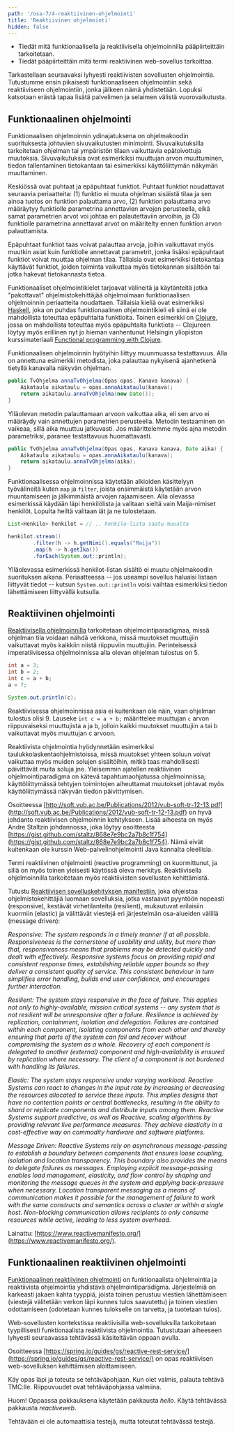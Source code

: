 ```yaml
---
path: '/osa-7/4-reaktiivinen-ohjelmointi'
title: 'Reaktiivinen ohjelmointi'
hidden: false
---
```


<text-box variant='learningObjectives' name='Oppimistavoitteet'>

- Tiedät mitä funktionaalisella ja reaktiivisella ohjelmoinnilla pääpiirteittäin tarkoitetaan.
- Tiedät pääpiirteittäin mitä termi reaktiivinen web-sovellus tarkoittaa.

</text-box>


Tarkastellaan seuraavaksi lyhyesti reaktiivisten sovellusten ohjelmointia. Tutustumme ensin pikaisesti funktionaaliseen ohjelmointiin sekä reaktiiviseen ohjelmointiin, jonka jälkeen nämä yhdistetään. Lopuksi katsotaan erästä tapaa lisätä palvelimen ja selaimen välistä vuorovaikutusta.


## Funktionaalinen ohjelmointi

Funktionaalisen ohjelmoinnin ydinajatuksena on ohjelmakoodin suorituksesta johtuvien sivuvaikutusten minimointi. Sivuvaikutuksilla tarkoitetaan ohjelman tai ympäristön tilaan vaikuttavia epätoivottuja muutoksia. Sivuvaikutuksia ovat esimerkiksi muuttujan arvon muuttuminen, tiedon tallentaminen tietokantaan tai esimerkiksi käyttöliittymän näkymän muuttaminen.

Keskiössä ovat puhtaat ja epäpuhtaat funktiot. Puhtaat funktiot noudattavat seuraavia periaatteita: (1) funktio ei muuta ohjelman sisäistä tilaa ja sen ainoa tuotos on funktion palauttama arvo, (2) funktion palauttama arvo määräytyy funktiolle parametrina annettavien arvojen perusteella, eikä samat parametrien arvot voi johtaa eri palautettaviin arvoihin, ja (3) funktiolle parametrina annettavat arvot on määritelty ennen funktion arvon palauttamista.

Epäpuhtaat funktiot taas voivat palauttaa arvoja, joihin vaikuttavat myös muutkin asiat kuin funktiolle annettavat parametrit, jonka lisäksi epäpuhtaat funktiot voivat muuttaa ohjelman tilaa. Tällaisia ovat esimerkiksi tietokantaa käyttävät funktiot, joiden toiminta vaikuttaa myös tietokannan sisältöön tai jotka hakevat tietokannasta tietoa.

Funktionaaliset ohjelmointikielet tarjoavat välineitä ja käytänteitä jotka "pakottavat" ohjelmistokehittäjää ohjelmoimaan funktionaalisen ohjelmoinnin periaatteita noudattaen. Tällaisia kieliä ovat esimerkiksi [Haskell](https://en.wikipedia.org/wiki/Haskell\_(programming\_language)), joka on puhdas funktionaalinen ohjelmointikieli eli siinä ei ole mahdollista toteuttaa epäpuhtaita funktioita. Toinen esimerkki on [Clojure](https://en.wikipedia.org/wiki/Clojure), jossa on mahdollista toteuttaa myös epäpuhtaita funktiota -- Clojureen löytyy myös erillinen nyt jo hieman vanhentunut Helsingin yliopiston kurssimateriaali [Functional programming with Clojure](https://mooc.fi/courses/2014/clojure/).


Funktionaalisen ohjelmoinnin hyötyihin liittyy muunmuassa testattavuus. Alla on annettuna esimerkki metodista, joka palauttaa nykyisenä ajanhetkenä tietyllä kanavalla näkyvän ohjelman.


```java
public TvOhjelma annaTvOhjelma(Opas opas, Kanava kanava) {
    Aikataulu aikataulu = opas.annaAikataulu(kanava);
    return aikataulu.annaTvOhjelma(new Date());
}
```

Ylläolevan metodin palauttamaan arvoon vaikuttaa aika, eli sen arvo ei määräydy vain annettujen parametrien perusteella. Metodin testaaminen on vaikeaa, sillä aika muuttuu jatkuvasti. Jos määrittelemme myös ajna metodin parametriksi, paranee testattavuus huomattavasti.

```java
public TvOhjelma annaTvOhjelma(Opas opas, Kanava kanava, Date aika) {
    Aikataulu aikataulu = opas.annaAikataulu(kanava);
    return aikataulu.annaTvOhjelma(aika);
}
```

Funktionaalisessa ohjelmoinnissa käytetään alkioiden käsittelyyn työvälineitä kuten `map` ja `filter`, joista ensimmäistä käytetään arvon muuntamiseen ja jälkimmäistä arvojen rajaamiseen. Alla olevassa esimerkissä käydään läpi henkilölista ja valitaan sieltä vain Maija-nimiset henkilöt. Lopulta heiltä valitaan iät ja ne tulostetaan.


```java
List<Henkilo> henkilot = // .. henkilo-lista saatu muualta

henkilot.stream()
        .filter(h -> h.getNimi().equals("Maija"))
        .map(h -> h.getIka())
        .forEach(System.out::println);
```

Ylläolevassa esimerkissä henkilot-listan sisältö ei muutu ohjelmakoodin suorituksen aikana. Periaatteessa -- jos useampi sovellus haluaisi listaan liittyvät tiedot -- kutsun `System.out::println` voisi vaihtaa esimerkiksi tiedon lähettämiseen liittyvällä kutsulla.



## Reaktiivinen ohjelmointi

[Reaktiivisella ohjelmoinnilla](https://en.wikipedia.org/wiki/Reactive_programming) tarkoitetaan ohjelmointiparadigmaa, missä ohjelman tila voidaan nähdä verkkona, missä muutokset muuttujiin vaikuttavat myös kaikkiin niistä riippuviin muuttujiin. Perinteisessä imperatiivisessa ohjelmoinnissa alla olevan ohjelman tulostus on 5.


```java
int a = 3;
int b = 2;
int c = a + b;
a = 7;

System.out.println(c);
```

Reaktiivisessa ohjelmoinnissa asia ei kuitenkaan ole näin, vaan ohjelman tulostus olisi 9. Lauseke `int c = a + b;` määrittelee muuttujan `c` arvon riippuvaiseksi muuttujista a ja b, jolloin kaikki muutokset muuttujiin a tai b vaikuttavat myös muuttujan c arvoon.

Reaktiivista ohjelmointia hyödynnetään esimerkiksi taulukkolaskentaohjelmistoissa, missä muutokset yhteen soluun voivat vaikuttaa myös muiden solujen sisältöihin, mitkä taas mahdollisesti päivittävät muita soluja jne. Yleisemmin ajatellen reaktiivinen ohjelmointiparadigma on kätevä tapahtumaohjatussa ohjelmoinnissa; käyttöliittymässä tehtyjen toimintojen aiheuttamat muutokset johtavat myös käyttöliittymässä näkyvän tiedon päivittymisen.

<text-box variant='hint' name='Reaktiivisen ohjelmoinnin kehitys'>

Osoitteessa [http://soft.vub.ac.be/Publications/2012/vub-soft-tr-12-13.pdf](http://soft.vub.ac.be/Publications/2012/vub-soft-tr-12-13.pdf) on hyvä johdanto reaktiivisen ohjelmoinnin kehitykseen. Lisää aiheesta on myös Andre Staltzin johdannossa, joka löytyy osoitteesta [https://gist.github.com/staltz/868e7e9bc2a7b8c1f754](https://gist.github.com/staltz/868e7e9bc2a7b8c1f754). Nämä eivät kuitenkaan ole kurssin Web-palvelinohjelmointi Java kannalta oleellisia.

</text-box>


Termi reaktiivinen ohjelmointi (reactive programming) on kuormittunut, ja sillä on myös toinen yleisesti käytössä oleva merkitys. Reaktiivisella ohjelmoinnilla tarkoitetaan myös reaktiivisten sovellusten kehittämistä.


<text-box variant='hint' name='Reactive Manifesto'>


Tutustu [Reaktiivisen sovelluskehityksen manifestiin](https://www.reactivemanifesto.org/), joka ohjeistaa ohjelmistokehittäjiä luomaan sovelluksia, jotka vastaavat pyyntöön nopeasti (responsive), kestävät virhetilanteita (resilient), mukautuvat erilaisiin kuormiin (elastic) ja välittävät viestejä eri järjestelmän osa-alueiden välillä (message driven):

*Responsive: The system responds in a timely manner if at all possible. Responsiveness is the cornerstone of usability and utility, but more than that, responsiveness means that problems may be detected quickly and dealt with effectively. Responsive systems focus on providing rapid and consistent response times, establishing reliable upper bounds so they deliver a consistent quality of service. This consistent behaviour in turn simplifies error handling, builds end user confidence, and encourages further interaction.*

*Resilient: The system stays responsive in the face of failure. This applies not only to highly-available, mission critical systems -- any system that is not resilient will be unresponsive after a failure. Resilience is achieved by replication, containment, isolation and delegation. Failures are contained within each component, isolating components from each other and thereby ensuring that parts of the system can fail and recover without compromising the system as a whole. Recovery of each component is delegated to another (external) component and high-availability is ensured by replication where necessary. The client of a component is not burdened with handling its failures.*

*Elastic: The system stays responsive under varying workload. Reactive Systems can react to changes in the input rate by increasing or decreasing the resources allocated to service these inputs. This implies designs that have no contention points or central bottlenecks, resulting in the ability to shard or replicate components and distribute inputs among them. Reactive Systems support predictive, as well as Reactive, scaling algorithms by providing relevant live performance measures. They achieve elasticity in a cost-effective way on commodity hardware and software platforms.*

*Message Driven: Reactive Systems rely on asynchronous message-passing to establish a boundary between components that ensures loose coupling, isolation and location transparency. This boundary also provides the means to delegate failures as messages. Employing explicit message-passing enables load management, elasticity, and flow control by shaping and monitoring the message queues in the system and applying back-pressure when necessary. Location transparent messaging as a means of communication makes it possible for the management of failure to work with the same constructs and semantics across a cluster or within a single host. Non-blocking communication allows recipients to only consume resources while active, leading to less system overhead.*

Lainattu: [https://www.reactivemanifesto.org/](https://www.reactivemanifesto.org/).

</text-box>


## Funktionaalinen reaktiivinen ohjelmointi

[Funktionaalinen reaktiivinen ohjelmointi](https://en.wikipedia.org/wiki/Functional_reactive_programming) on funktionaalista ohjelmointia ja reaktiivista ohjelmointia yhdistävä ohjelmointiparadigma. Järjestelmiä on karkeasti jakaen kahta tyyppiä, joista toinen perustuu viestien lähettämiseen (viestejä välitetään verkon läpi kunnes tulos saavutettu) ja toinen viestien odottamiseen (odotetaan kunnes tulokselle on tarvetta, ja tuotetaan tulos).

Web-sovellusten kontekstissa reaktiivisilla web-sovelluksilla tarkoitetaan tyypillisesti funktionaalista reaktiivista ohjelmointia. Tutustutaan aiheeseen lyhyesti seuraavassa tehtävässä käsiteltävän oppaan avulla.

<programming-exercise name='Reactive Web Service' tmcname='osa07-Osa07_06.ReactiveWebService'>

Osoitteessa [https://spring.io/guides/gs/reactive-rest-service/](https://spring.io/guides/gs/reactive-rest-service/) on opas reaktiivisen web-sovelluksen kehittämisen aloittamiseen.

Käy opas läpi ja toteuta se tehtäväpohjaan. Kun olet valmis, palauta tehtävä TMC:lle. Riippuvuudet ovat tehtäväpohjassa valmiina.

Huom! Oppaassa pakkauksena käytetään pakkausta *hello*. Käytä tehtävässä pakkausta *reactiveweb*.

Tehtävään ei ole automaattisia testejä, mutta toteutat tehtävässä testejä.

</programming-exercise>


<quiz id="5cb986e4c61e1845af259667"></quiz>
